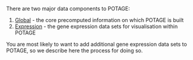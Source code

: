 There are two major data components to POTAGE:

  1. [Global](./global) - the core precomputed information on which POTAGE is built
  2. [Expression](./expression) - the gene expression data sets for visualisation within POTAGE

You are most likely to want to add additional gene expression data sets to POTAGE, so we describe here the process for doing so.
